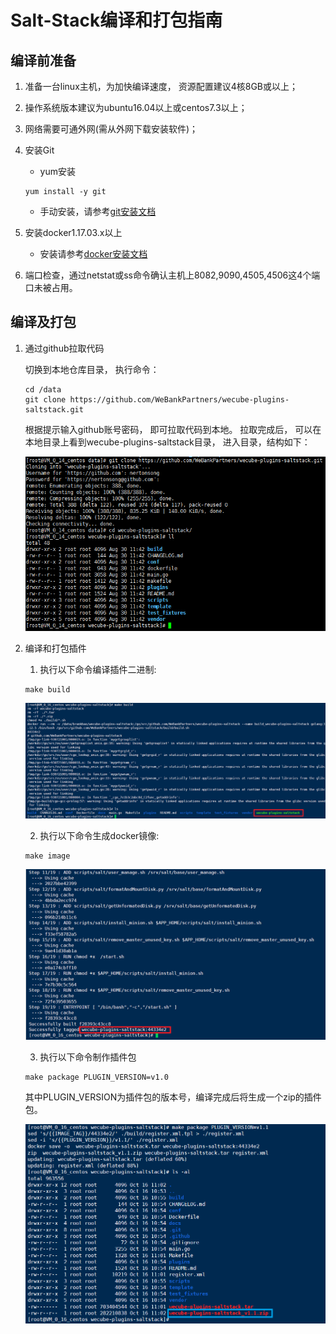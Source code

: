 # Salt-Stack编译和打包指南

## 编译前准备
1. 准备一台linux主机，为加快编译速度， 资源配置建议4核8GB或以上；
2. 操作系统版本建议为ubuntu16.04以上或centos7.3以上；
3. 网络需要可通外网(需从外网下载安装软件)；
4. 安装Git
	- yum安装 
	```
 	yum install -y git
 	```
	- 手动安装，请参考[git安装文档](https://github.com/WeBankPartners/we-cmdb/blob/master/cmdb-wiki/docs/install/git_install_guide.md)

5. 安装docker1.17.03.x以上
	- 安装请参考[docker安装文档](https://github.com/WeBankPartners/we-cmdb/blob/master/cmdb-wiki/docs/install/docker_install_guide.md)

6. 端口检查，通过netstat或ss命令确认主机上8082,9090,4505,4506这4个端口未被占用。

## 编译及打包
1. 通过github拉取代码
	
	切换到本地仓库目录， 执行命令：
	
	```
	cd /data
	git clone https://github.com/WeBankPartners/wecube-plugins-saltstack.git
	```

	根据提示输入github账号密码， 即可拉取代码到本地。
	拉取完成后， 可以在本地目录上看到wecube-plugins-saltstack目录， 进入目录，结构如下：
	
	![saltstack_dir](images/saltstack_dir.png)

2. 编译和打包插件
    1. 执行以下命令编译插件二进制:
	```
	make build
	```
	![saltstack_build](images/saltstack_build.png)


	2. 执行以下命令生成docker镜像:
	```
	make image
	```
    ![saltstack_image](images/saltstack_image.png)

	3. 执行以下命令制作插件包
	
	```
	make package PLUGIN_VERSION=v1.0
	```

	其中PLUGIN_VERSION为插件包的版本号，编译完成后将生成一个zip的插件包。

	![saltstack_zip](images/saltstack_zip.png)